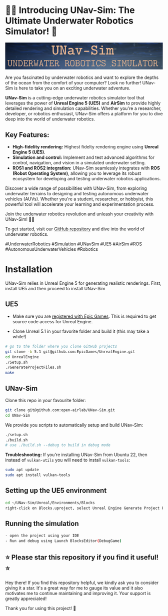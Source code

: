# 🌊🤖 Introducing UNav-Sim: The Ultimate Underwater Robotics Simulator! 🚀

![UNavSim_logo](UNavSim_logo.png)


Are you fascinated by underwater robotics and want to explore the depths of the ocean from the comfort of your computer? Look no further! UNav-Sim is here to take you on an exciting underwater adventure.

**UNav-Sim** is a cutting-edge underwater robotics simulator tool that leverages the power of **Unreal Engine 5 (UE5)** and **AirSim** to provide highly detailed rendering and simulation capabilities. Whether you're a researcher, developer, or robotics enthusiast, UNav-Sim offers a platform for you to dive deep into the world of underwater robotics.

## Key Features:
- **High-fidelity rendering:** Highest fidelty rendering engine using **Unreal Engine 5 (UE5)**.
- **Simulation and control:** Implement and test advanced algorithms for control, navigation, and vision in a simulated underwater setting.
- **ROS1 and ROS2 integration:** UNav-Sim seamlessly integrates with **ROS (Robot Operating System)**, allowing you to leverage its robust ecosystem for developing and testing underwater robotics applications.

Discover a wide range of possibilities with UNav-Sim, from exploring underwater terrains to designing and testing autonomous underwater vehicles (AUVs). Whether you're a student, researcher, or hobbyist, this powerful tool will accelerate your learning and experimentation process.

Join the underwater robotics revolution and unleash your creativity with UNav-Sim! 🌊🤖

To get started, visit our [GitHub repository](https://github.com/your-username/UNav-Sim) and dive into the world of underwater robotics.

\#UnderwaterRobotics #Simulation #UNavSim #UE5 #AirSim #ROS #AutonomousUnderwaterVehicles #Robotics


# Installation
UNav-Sim relies in Unreal Engine 5 for generating realistic renderings. First, install UE5 and then proceed to install UNav-Sim

## UE5
- Make sure you are [registered with Epic Games](https://docs.unrealengine.com/en-US/SharingAndReleasing/Linux/BeginnerLinuxDeveloper/SettingUpAnUnrealWorkflow/index.html). This is required to get source code access for Unreal Engine.

- Clone Unreal 5.1 in your favorite folder and build it (this may take a while!)
```bash
# go to the folder where you clone GitHub projects
git clone -b 5.1 git@github.com:EpicGames/UnrealEngine.git
cd UnrealEngine
./Setup.sh
./GenerateProjectFiles.sh
make
```

## UNav-Sim
Clone this repo in your favourite folder:
```bash
git clone git@github.com:open-airlab/UNav-Sim.git
cd UNav-Sim
```
We provide you scripts to automatically setup and build UNav-Sim:
```bash
./setup.sh
./build.sh
# use ./build.sh --debug to build in debug mode
```
**Troubleshooting:** If you're installing UNav-Sim from Ubuntu 22, then instead of `vulkan-utils` you will need to install `vulkan-tools`:
```bash
sudo apt update
sudo apt install vulkan-tools
```
## Setting up the UE5 environment
```bash
cd ~/UNav-Sim/Unreal/Environments/Blocks
right-click on Blocks.uproject, select Unreal Engine Generate Project Files
```


## Running the simulation
```bash
- open the project using your IDE 
- Run and debug using Launch BlocksEditor(DebugGame)
```


## **⭐ Please star this repository if you find it useful! ⭐**

Hey there! If you find this repository helpful, we kindly ask you to consider giving it a star. It's a great way for me to gauge its value and it also motivates me to continue maintaining and improving it. Your support is greatly appreciated!

Thank you for using this project! 🌟

